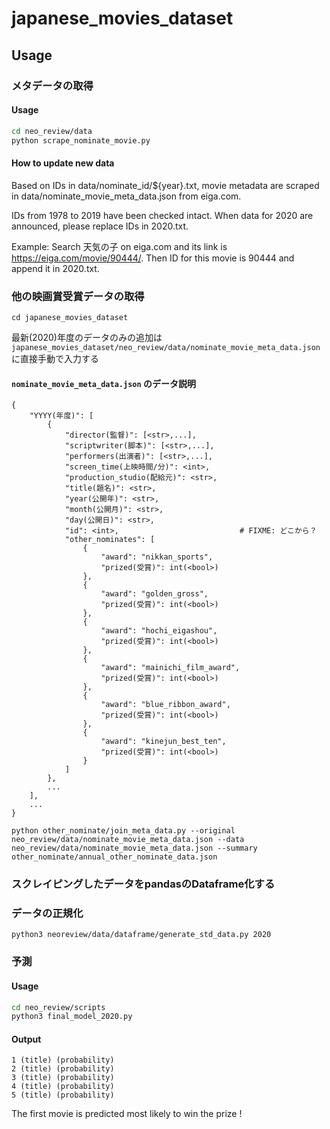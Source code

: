 # japanese_movies_dataset


## Usage
### メタデータの取得
#### Usage
```bash
cd neo_review/data
python scrape_nominate_movie.py
```

#### How to update new data
Based on IDs in data/nominate_id/${year}.txt, movie metadata are scraped in data/nominate_movie_meta_data.json from eiga.com.

IDs from 1978 to 2019 have been checked intact. When data for 2020 are announced, please replace IDs in 2020.txt.

Example:
Search 天気の子 on eiga.com and its link is https://eiga.com/movie/90444/.
Then ID for this movie is 90444 and append it in 2020.txt.

### 他の映画賞受賞データの取得
`cd japanese_movies_dataset`

最新(2020)年度のデータのみの追加は `japanese_movies_dataset/neo_review/data/nominate_movie_meta_data.json` に直接手動で入力する

#### `nominate_movie_meta_data.json` のデータ説明

    {
        "YYYY(年度)": [
            {
                "director(監督)": [<str>,...],
                "scriptwriter(脚本)": [<str>,...],
                "performers(出演者)": [<str>,...],
                "screen_time(上映時間/分)": <int>,
                "production_studio(配給元)": <str>,
                "title(題名)": <str>,
                "year(公開年)": <str>,
                "month(公開月)": <str>,
                "day(公開日)": <str>,
                "id": <int>,                           # FIXME: どこから？
                "other_nominates": [
                    {
                        "award": "nikkan_sports",
                        "prized(受賞)": int(<bool>)
                    },
                    {
                        "award": "golden_gross",
                        "prized(受賞)": int(<bool>)
                    },
                    {
                        "award": "hochi_eigashou",
                        "prized(受賞)": int(<bool>)
                    },
                    {
                        "award": "mainichi_film_award",
                        "prized(受賞)": int(<bool>)
                    },
                    {
                        "award": "blue_ribbon_award",
                        "prized(受賞)": int(<bool>)
                    },
                    {
                        "award": "kinejun_best_ten",
                        "prized(受賞)": int(<bool>)
                    }
                ]
            },
            ...
        ],
        ...
    }

`python other_nominate/join_meta_data.py --original neo_review/data/nominate_movie_meta_data.json --data neo_review/data/nominate_movie_meta_data.json --summary other_nominate/annual_other_nominate_data.json`

### スクレイピングしたデータをpandasのDataframe化する

### データの正規化
```
python3 neoreview/data/dataframe/generate_std_data.py 2020
```
### 予測
#### Usage
```bash
cd neo_review/scripts
python3 final_model_2020.py
```
#### Output
```
1 (title) (probability)
2 (title) (probability)
3 (title) (probability)
4 (title) (probability)
5 (title) (probability)
```
The first movie is predicted most likely to win the prize !
